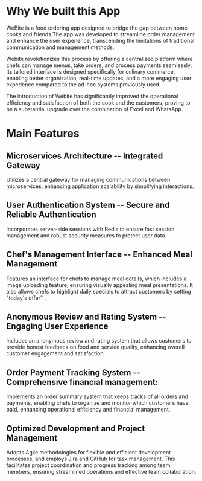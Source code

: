 # Why We built this App

WeBite is a food ordering app designed to bridge the gap between home cooks and friends.The app was developed to streamline order management and enhance the user experience, transcending the limitations of traditional communication and management methods. 

Webite revolutionizes this process by offering a centralized platform where chefs can manage menus, take orders, and process payments seamlessly. Its tailored interface is designed specifically for culinary commerce, enabling better organization, real-time updates, and a more engaging user experience compared to the ad-hoc systems previously used.

The introduction of Webite has significantly improved the operational efficiency and satisfaction of both the cook and the customers, proving to be a substantial upgrade over the combination of Excel and WhatsApp.

# Main Features
## Microservices Architecture -- Integrated Gateway

Utilizes a central gateway for managing communications between microservices, enhancing application scalability by simplifying interactions.
## User Authentication System -- Secure and Reliable Authentication

Incorporates server-side sessions with Redis to ensure fast session management and robust security measures to protect user data.
## Chef's Management Interface -- Enhanced Meal Management

Features an interface for chefs to manage meal details, which includes a image uploading feature, ensuring visually appealing meal presentations. It also allows chefs to highlight daily specials to attract customers by setting "today's offer" .
## Anonymous Review and Rating System -- Engaging User Experience

Includes an anonymous review and rating system that allows customers to provide honest feedback on food and service quality, enhancing overall customer engagement and satisfaction.
## Order Payment Tracking System -- Comprehensive financial management:

Implements an order summary system that keeps tracks of all orders and payments, enabling chefs to organize and monitor which customers have paid, enhancing operational efficiency and financial management.
## Optimized Development and Project Management

Adopts Agile methodologies for flexible and efficient development processes, and employs Jira and GitHub for task management. This facilitates project coordination and progress tracking among team members, ensuring streamlined operations and effective team collaboration.
